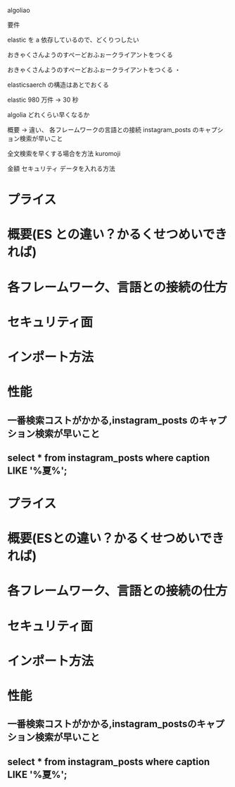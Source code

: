 algoliao

要件

elastic を a
依存しているので、どくりつしたい

おきゃくさんようのすぺーどおふぉークライアントをつくる

おきゃくさんようのすぺーどおふぉークライアントをつくる
・

elasticsaerch の構造はあとでおくる

elastic
980 万件 -> 30 秒

algolia
どれくらい早くなるか

概要 -> 違い、
各フレームワークの言語との接続
instagram_posts のキャプション検索が早いこと

全文検索を早くする場合を方法
kuromoji

金額
セキュリティ
データを入れる方法

# プライス

# 概要(ES との違い？かるくせつめいできれば)

# 各フレームワーク、言語との接続の仕方

# セキュリティ面

# インポート方法

# 性能

## 一番検索コストがかかる,instagram_posts のキャプション検索が早いこと

## select \* from instagram_posts where caption LIKE '%夏%';

# プライス
# 概要(ESとの違い？かるくせつめいできれば)
# 各フレームワーク、言語との接続の仕方
# セキュリティ面
# インポート方法
# 性能
## 一番検索コストがかかる,instagram_postsのキャプション検索が早いこと
## select * from instagram_posts where caption LIKE '%夏%';